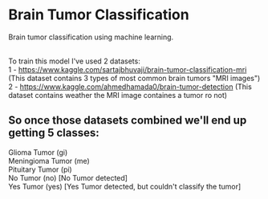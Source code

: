 # Brain Tumor Classification
Brain tumor classification using machine learning.<br><br>

To train this model I've used 2 datasets:<br>
1 - https://www.kaggle.com/sartajbhuvaji/brain-tumor-classification-mri (This dataset contains 3 types of most common brain tumors "MRI images")<br>
2 - https://www.kaggle.com/ahmedhamada0/brain-tumor-detection (This dataset contains weather the MRI image containes a tumor ro not)

## So once those datasets combined we'll end up getting 5 classes:<br>
  Glioma Tumor (gi)<br>
  Meningioma Tumor (me)<br>
  Pituitary Tumor (pi)<br>
  No Tumor (no) [No Tumor detected]<br>
  Yes Tumor (yes) [Yes Tumor detected, but couldn't classify the tumor]<br>
